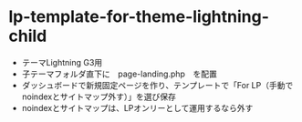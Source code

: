 # lp-template-for-theme-lightning-child

* テーマLightning G3用
* 子テーマフォルダ直下に　page-landing.php　を配置
* ダッシュボードで新規固定ページを作り、テンプレートで「For LP（手動でnoindexとサイトマップ外す）」を選び保存
* noindexとサイトマップは、LPオンリーとして運用するなら外す
